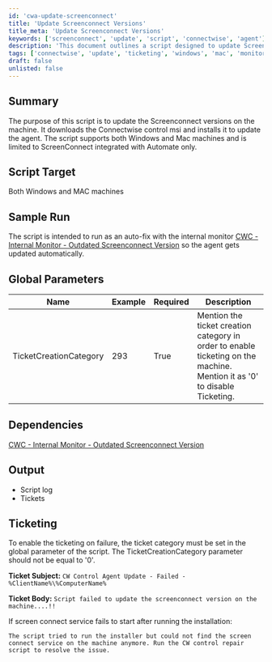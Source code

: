 ```yaml
---
id: 'cwa-update-screenconnect'
title: 'Update Screenconnect Versions'
title_meta: 'Update Screenconnect Versions'
keywords: ['screenconnect', 'update', 'script', 'connectwise', 'agent']
description: 'This document outlines a script designed to update Screenconnect versions on both Windows and Mac machines. It automatically downloads the Connectwise Control MSI and installs it, ensuring that the agent is up-to-date. The script is integrated with Automate and is intended to run as an auto-fix through an internal monitor, enabling seamless updates of the Screenconnect agent.'
tags: ['connectwise', 'update', 'ticketing', 'windows', 'mac', 'monitor']
draft: false
unlisted: false
---
```

## Summary

The purpose of this script is to update the Screenconnect versions on the machine. It downloads the Connectwise control msi and installs it to update the agent. The script supports both Windows and Mac machines and is limited to ScreenConnect integrated with Automate only.

## Script Target

Both Windows and MAC machines

## Sample Run

The script is intended to run as an auto-fix with the internal monitor [CWC - Internal Monitor - Outdated Screenconnect Version](https://proval.itglue.com/DOC-5078775-13978385) so the agent gets updated automatically.

## Global Parameters

| Name                     | Example | Required | Description                                                                                  |
|--------------------------|---------|----------|----------------------------------------------------------------------------------------------|
| TicketCreationCategory    | 293     | True     | Mention the ticket creation category in order to enable ticketing on the machine. Mention it as '0' to disable Ticketing. |

## Dependencies

[CWC - Internal Monitor - Outdated Screenconnect Version](https://proval.itglue.com/DOC-5078775-13978385)

## Output

- Script log
- Tickets

## Ticketing

To enable the ticketing on failure, the ticket category must be set in the global parameter of the script. The TicketCreationCategory parameter should not be equal to '0'.

**Ticket Subject:** `CW Control Agent Update - Failed - %ClientName%\%ComputerName%`

**Ticket Body:**  `Script failed to update the screenconnect version on the machine....!!`

If screen connect service fails to start after running the installation:

`The script tried to run the installer but could not find the screen connect service on the machine anymore. Run the CW control repair script to resolve the issue.`


